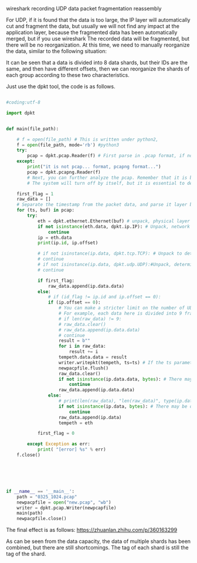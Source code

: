 wireshark recording UDP data packet fragmentation reassembly



For UDP, if it is found that the data is too large, the IP layer will automatically cut and fragment the data, but usually we will not find any impact at the application layer, because the fragmented data has been automatically merged, but if you use wireshark The recorded data will be fragmented, but there will be no reorganization. At this time, we need to manually reorganize the data, similar to the following situation:




It can be seen that a data is divided into 8 data shards, but their IDs are the same, and then have different offsets, then we can reorganize the shards of each group according to these two characteristics.



Just use the dpkt tool, the code is as follows.


````python

#coding:utf-8

import dpkt


def main(file_path):

    # f = open(file_path) # This is written under python2,
    f = open(file_path, mode='rb') #python3
    try:
        pcap = dpkt.pcap.Reader(f) # First parse in .pcap format, if not, parse in pcapng format
    except:
        print("it is not pcap... format, pcapng format...")
        pcap = dpkt.pcapng.Reader(f)
        # Next, you can further analyze the pcap. Remember that it is best to use f.close() to close the open file after the end of use, although after the program is finished,
        # The system will turn off by itself, but it is essential to develop good habits. In the current variable pcap, each single packet is stored in the format of "time stamp: single packet"

    first_flag = 1
    raw_data = []
    # Separate the timestamp from the packet data, and parse it layer by layer, where ts is the timestamp, and buf stores the corresponding packet
    for (ts, buf) in pcap:
        try:
            eth = dpkt.ethernet.Ethernet(buf) # unpack, physical layer
            if not isinstance(eth.data, dpkt.ip.IP): # Unpack, network layer, determine whether the network layer exists,
                continue
            ip = eth.data
            print(ip.id, ip.offset)

            # if not isinstance(ip.data, dpkt.tcp.TCP): # Unpack to determine whether the transport layer protocol is TCP, that is, when you only need TCP, it can be used to filter
            # continue
            # if not isinstance(ip.data, dpkt.udp.UDP):#Unpack, determine whether the transport layer protocol is UDP; the fragmented node is ip.data.data, otherwise it is ip.data
            # continue

            if first_flag:
                raw_data.append(ip.data.data)
            else:
                # if (id_flag != ip.id and ip.offset == 0):
                if (ip.offset == 0):
                    # You can make a stricter limit on the number of UDP fragments each time, because basically the number of fragments of the same data source is fixed, for example, each time 3000 bytes are sent, then each time is divided into 2 fragments
                    # For example, each data here is divided into 9 fragments, then I only need the data of 9 fragments, and the data of not 9 fragments will be discarded
                    # if len(raw_data) != 9:
                    # raw_data.clear()
                    # raw_data.append(ip.data.data)
                    # continue
                    result = b""
                    for i in raw_data:
                        result += i
                    tempeth.data.data = result
                    writer.writepkt(tempeth, ts=ts) # If the ts parameter is not added, the timestamp of this packet defaults to the current time!
                    newpacpfile.flush()
                    raw_data.clear()
                    if not isinstance(ip.data.data, bytes): # There may be other types of data
                        continue
                    raw_data.append(ip.data.data)
                else:
                    # print(len(raw_data), "len(raw_data)", type(ip.data))
                    if not isinstance(ip.data, bytes): # There may be other types of data
                        continue
                    raw_data.append(ip.data)
                    tempeth = eth

            first_flag = 0

        except Exception as err:
            print( "[error] %s" % err)
    f.close()






if __name__ == '__main__':
    path = "0325_1024.pcap"
    newpacpfile = open("new.pcap", "wb")
    writer = dpkt.pcap.Writer(newpcapfile)
    main(path)
    newpacpfile.close()

````

The final effect is as follows:
https://zhuanlan.zhihu.com/p/360163299


As can be seen from the data capacity, the data of multiple shards has been combined, but there are still shortcomings. The tag of each shard is still the tag of the shard.
